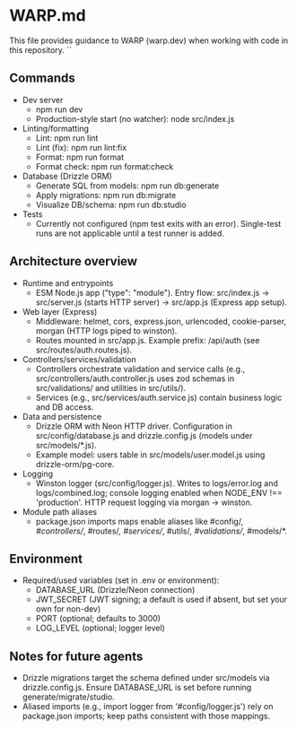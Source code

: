 # WARP.md

This file provides guidance to WARP (warp.dev) when working with code in this repository.
``

## Commands

- Dev server
  - npm run dev
  - Production-style start (no watcher): node src/index.js
- Linting/formatting
  - Lint: npm run lint
  - Lint (fix): npm run lint:fix
  - Format: npm run format
  - Format check: npm run format:check
- Database (Drizzle ORM)
  - Generate SQL from models: npm run db:generate
  - Apply migrations: npm run db:migrate
  - Visualize DB/schema: npm run db:studio
- Tests
  - Currently not configured (npm test exits with an error). Single-test runs are not applicable until a test runner is added.

## Architecture overview

- Runtime and entrypoints
  - ESM Node.js app ("type": "module"). Entry flow: src/index.js → src/server.js (starts HTTP server) → src/app.js (Express app setup).
- Web layer (Express)
  - Middleware: helmet, cors, express.json, urlencoded, cookie-parser, morgan (HTTP logs piped to winston).
  - Routes mounted in src/app.js. Example prefix: /api/auth (see src/routes/auth.routes.js).
- Controllers/services/validation
  - Controllers orchestrate validation and service calls (e.g., src/controllers/auth.controller.js uses zod schemas in src/validations/ and utilities in src/utils/).
  - Services (e.g., src/services/auth.service.js) contain business logic and DB access.
- Data and persistence
  - Drizzle ORM with Neon HTTP driver. Configuration in src/config/database.js and drizzle.config.js (models under src/models/*.js).
  - Example model: users table in src/models/user.model.js using drizzle-orm/pg-core.
- Logging
  - Winston logger (src/config/logger.js). Writes to logs/error.log and logs/combined.log; console logging enabled when NODE_ENV !== 'production'. HTTP request logging via morgan -> winston.
- Module path aliases
  - package.json imports maps enable aliases like #config/*, #controllers/*, #routes/*, #services/*, #utils/*, #validations/*, #models/*.

## Environment

- Required/used variables (set in .env or environment):
  - DATABASE_URL (Drizzle/Neon connection)
  - JWT_SECRET (JWT signing; a default is used if absent, but set your own for non-dev)
  - PORT (optional; defaults to 3000)
  - LOG_LEVEL (optional; logger level)

## Notes for future agents

- Drizzle migrations target the schema defined under src/models via drizzle.config.js. Ensure DATABASE_URL is set before running generate/migrate/studio.
- Aliased imports (e.g., import logger from '#config/logger.js') rely on package.json imports; keep paths consistent with those mappings.